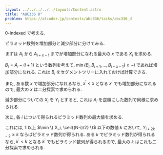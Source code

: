 ```yaml
---
layout: ../../../../../layouts/Content.astro
title: "ABC336 D"
problem: https://atcoder.jp/contests/abc336/tasks/abc336_d
---
```

0-indexed で考える.

ピラミッド数列を増加部分と減少部分に分けてみる.

まずは $A_i$ から $A_{i+x-1}$ までが増加部分になれる最大の $x$ である $X_i$ を求める.

$B_i = A_i - (i + 1)$ という数列を考えて, $\min \{ B_i, B_{i+1}, \dots, B_{i+x-1} \} \geq -i$ であれば増加部分になれる. これは $B_i$ をセグメントツリーに入れておけば計算できる.

また, ある数 $x$ で増加部分になれるなら, $x^{\prime} \lt x$ となる $x^{\prime}$ でも増加部分になれるので, 最大の $x$ は二分探索で求められる.

減少部分についての $X_i$ を $Y_i$ とすると, これは $A_i$ を逆順にした数列で同様に求められる.

次に, 各 $i$ について得られるピラミッド数列の最大値を求める.

これには, $1$ 以上 $\min \{ X_i, \ceil{(N-i)/2} \}$ 以下の数値 $k$ において, $Y_{i+2k-2} \geq k$ ならばピラミッド数列が得られる. ある $k$ でピラミッド数列が得られるなら, $k^{\prime} \lt k$ となる $k^{\prime}$ でもピラミッド数列が得られるので, 最大の $k$ はこれも二分探索で求められる.
